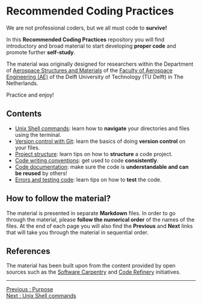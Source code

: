 # Recommended Coding Practices

We are not professional coders, but we all must code to **survive!** 

In this **Recommended Coding Practices** repository you will find introductory and broad material to start developing **proper code** and promote further **self-study**. 

The material was originally designed for researchers within the Department of [Aerospace Structures and Materials](https://www.tudelft.nl/lr/organisatie/afdelingen/aerospace-structures-and-materials) of the [Faculty of Aerospace Engineering (AE)](https://www.tudelft.nl/en/ae) of the Delft University of Technology (TU Delft) in The Netherlands. 

Practice and enjoy!

## Contents

* [Unix Shell commands](Unix-Shell-Commands): learn how to **navigate** your directories and files using the terminal.
* [Version control with Git](Version-Control-with-Git): learn the basics of doing **version control** on your files.
* [Project structure](Project-Structure): learn tips on how to **structure** a code project.
* [Code writing conventions](Coding-Conventions): get used to code **consistently**.
* [Code documentation](Code-Documentation): make sure the code is **understandable and can be reused** by others!
* [Errors and testing code](Code-Errors): learn tips on how to **test** the code. 


## How to follow the material?

The material is presented in separate **Markdown** files. In order to go through the material, please **follow the numerical order** of the names of the files. At the end of each page you will also find the **Previous** and **Next** links that will take you through the material in sequential order.


## References

The material has been built upon from the content provided by open sources such as the [Software Carpentry](https://software-carpentry.org/) and [Code Refinery](https://coderefinery.org/) initiatives.

_________________________

[Previous : Purpose](Purpose)  
[Next     : Unix Shell commands](Unix-Shell-Commands)